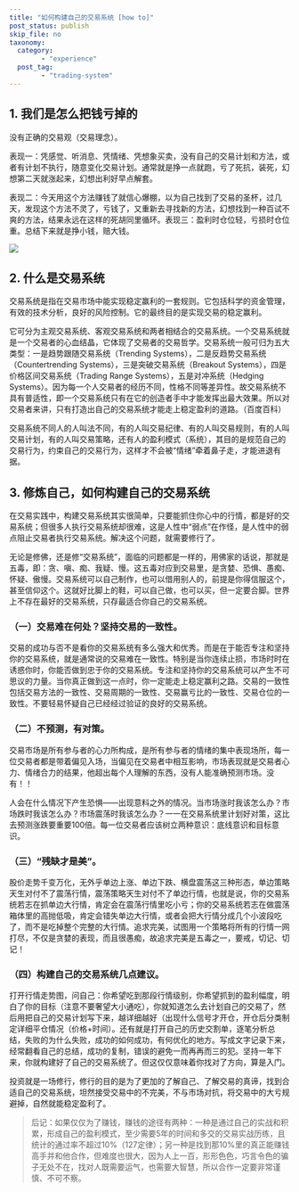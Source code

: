 ```yaml
---
title: "如何构建自己的交易系统 [how to]"
post_status: publish
skip_file: no
taxonomy:
  category:
        - "experience"
  post_tag:
        - "trading-system"
---
```


## 1. 我们是怎么把钱亏掉的

没有正确的交易观（交易理念）。

表现一：凭感觉、听消息、凭情绪、凭想象买卖，没有自己的交易计划和方法，或者有计划不执行，随意变化交易计划。通常就是挣一点就跑，亏了死抗，装死，幻想第二天就涨起来，幻想出利好早点解套。

表现二：今天用这个方法赚钱了就信心爆棚，以为自己找到了交易的圣杯，过几天，发现这个方法不灵了，亏钱了，又重新去寻找新的方法，幻想找到一种百试不爽的方法，结果永远在这样的死胡同里循环。表现三：盈利时仓位轻，亏损时仓位重。总结下来就是挣小钱，赔大钱。

![](https://cdn.fendou.la/funstoutiao/2019/04/1557232863-Trading-System.jpg)

## 2. 什么是交易系统

交易系统是指在交易市场中能实现稳定赢利的一套规则。它包括科学的资金管理，有效的技术分析，良好的风险控制。它的最终目的是实现交易的稳定赢利。

它可分为主观交易系统、客观交易系统和两者相结合的交易系统。一个交易系统就是一个交易者的心血结晶，它体现了交易者的交易哲学。交易系统一般可归为五大类型：一是趋势跟随交易系统（Trending Systems），二是反趋势交易系统（Countertrending Systems），三是突破交易系统（Breakout Systems），四是价格区间交易系统（Trading Range Systems），五是对冲系统（Hedging Systems）。因为每一个人交易者的经历不同，性格不同等差异性。故交易系统不具有普适性，即一个交易系统只有在它的创造者手中才能发挥出最大效果。所以对交易者来讲，只有打造出自己的交易系统才能走上稳定盈利的道路。（百度百科）

交易系统不同人的人叫法不同，有的人叫交易纪律、有的人叫交易规则，有的人叫交易计划，有的人叫交易策略，还有人的盈利模式（系统），其目的是规范自己的交易行为，约束自己的交易行为，这样才不会被“情绪”牵着鼻子走，才能进退有据。

## 3. 修炼自己，如何构建自己的交易系统

在交易实践中，构建交易系统其实很简单，只要能抓住你心中的行情，都是好的交易系统；但很多人执行交易系统却很难，这是人性中“弱点”在作怪，是人性中的弱点阻止交易者执行交易系统。解决这个问题，就需要修行了。

无论是修佛，还是修“交易系统”，面临的问题都是一样的，用佛家的话说，那就是五毒，即：贪、嗔、痴、我疑、慢。这五毒对应到交易里，是贪婪、恐惧、愚痴、怀疑、傲慢。交易系统可以自己制作，也可以借用别人的，前提是你得信服这个，甚至信仰这个。这就好比脚上的鞋，可以自己做，也可以买，但一定要合脚。世界上不存在最好的交易系统，只存最适合你自己的交易系统。

### （一）交易难在何处？坚持交易的一致性。

交易的成功与否不是看你的交易系统有多么强大和优秀。而是在于能否专注和坚持你的交易系统，就是通常说的交易难在一致性。特别是当你连续止损，市场时时在诱惑你时，你能否做到忠于你的交易系统。专注和坚持你的交易系统可以产生不可思议的力量。当你真正做到这一点时，你一定能走上稳定赢利之路。交易的一致性包括交易方法的一致性、交易周期的一致性、交易赢亏比的一致性、交易仓位的一致性。不要轻易怀疑自己已经经过验证的良好的交易系统。

### （二）不预测，有对策。

交易市场是所有参与者的心力所构成，是所有参与者的情绪的集中表现场所，每一位交易者都是带着偏见入场，当偏见在交易者中相互影响，市场表现就是交易者心力、情绪合力的结果，他超出每个人理解的东西，没有人能准确预测市场。没有！！

人会在什么情况下产生恐惧——出现意料之外的情况。当市场涨时我该怎么办？市场跌时我该怎么办？市场震荡时我该怎么办？一一在交易系统里计划好对策，这比去预测涨跌要重要100倍。每一位交易者应该树立两种意识：底线意识和目标意识。

### （三）“残缺才是美”。

股价走势千变万化，无外乎单边上涨、单边下跌、横盘震荡这三种形态，单边策略天生对付不了震荡行情，震荡策略天生对付不了单边行情，也就是说，你的交易系统若志在抓单边大行情，肯定会在震荡行情里吃小亏；你的交易系统若志在做震荡箱体里的高抛低吸，肯定会错失单边大行情，或者会把大行情分成几个小波段吃了，而不是吃掉整个完整的大行情。追求完美，试图用一个策略将所有的行情一网打尽，不仅是贪婪的表现，而且很愚痴，故追求完美是五毒之一，要戒，切记、切记！

### （四）构建自己的交易系统几点建议。

打开行情走势图，问自己：你希望吃到那段行情级别，你希望抓到的盈利幅度，明白了你的目标（注意不要奢望大小通吃），你就知道怎么去计划自己的交易了，然后用把自己的交易计划写下来，越详细越好（出现什么信号才开仓，开仓后分类制定详细平仓情况（价格+时间）。还有就是打开自己的历史交割单，逐笔分析总结，失败的为什么失败，成功的如何成功，有何优化的地方。写成文字记录下来，经常翻看自己的总结，成功的复制，错误的避免一而再再而三的犯。坚持一年下来，你就构建好了自己的交易系统了。但这仅仅意味着你找对了方向，算是入门。

投资就是一场修行，修行的目的是为了更加的了解自己、了解交易的真谛，找到合适自己的交易系统，坦然接受交易中的不完美，不与市场对抗，将交易中的大亏规避掉，自然就能稳定盈利了。

> 后记：如果仅仅为了赚钱，赚钱的途径有两种：一种是通过自己的实战和积累，形成自己的盈利模式，至少需要5年的时间和多交的交易实战历练，且统计的通过率不超过10%（127定律）；另一种是找到那10%里的真正能赚钱高手并和他合作，但难度也很大，因为人上一百，形形色色，巧言令色的骗子无处不在，找对人既需要运气，也需要大智慧，所以合作一定要非常谨慎、不可不察。
